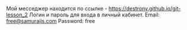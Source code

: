 Мой месседжер находится по ссылке - https://destrony.github.io/git-lesson_2
Логин и пароль для входа в личный кабинет.
Email: free@samuraijs.com
Password: free

